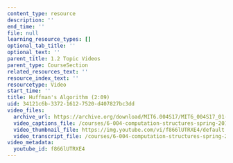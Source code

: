 ```yaml
---
content_type: resource
description: ''
end_time: ''
file: null
learning_resource_types: []
optional_tab_title: ''
optional_text: ''
parent_title: 1.2 Topic Videos
parent_type: CourseSection
related_resources_text: ''
resource_index_text: ''
resourcetype: Video
start_time: ''
title: Huffman's Algorithm (2:09)
uid: 34121c6b-3372-1612-7520-d407827bc3dd
video_files:
  archive_url: https://archive.org/download/MIT6.004S17/MIT6_004S17_01-02-08_300k.mp4
  video_captions_file: /courses/6-004-computation-structures-spring-2017/b49a312ff75050e5bd215c4cbe0a718d_f866lUTRXE4.vtt
  video_thumbnail_file: https://img.youtube.com/vi/f866lUTRXE4/default.jpg
  video_transcript_file: /courses/6-004-computation-structures-spring-2017/8e1c04ad09b9c7d07621a6f76973c188_f866lUTRXE4.pdf
video_metadata:
  youtube_id: f866lUTRXE4
---
```


